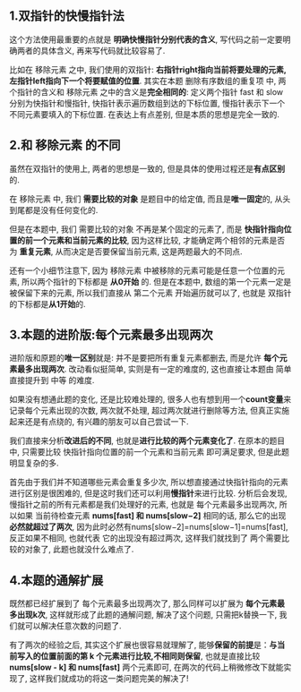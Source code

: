 ## 1.双指针的快慢指针法

这个方法使用最重要的点就是 **明确快慢指针分别代表的含义**, 写代码之前一定要明确两者的具体含义, 再来写代码就比较容易了.

比如在 移除元素 之中, 我们使用的双指针: **右指针right指向当前将要处理的元素, 左指针left指向下一个将要赋值的位置**. 其实在本题 删除有序数组的重复项 中, 两个指针的含义和 移除元素 之中的含义是**完全相同的**: 定义两个指针 fast 和 slow 分别为快指针和慢指针, 快指针表示遍历数组到达的下标位置, 慢指针表示下一个不同元素要填入的下标位置. 在表达上有点差别, 但是本质的思想是完全一致的.

## 2.和 移除元素 的不同

虽然在双指针的使用上, 两者的思想是一致的, 但是具体的使用过程还是**有点区别**的.

在 移除元素 中, 我们 **需要比较的对象** 是题目中的给定值, 而且是**唯一固定**的, 从头到尾都是没有任何变化的.

但是在本题中, 我们 需要比较的对象 不再是某个固定的元素了, 而是 **快指针指向位置的前一个元素和当前元素的比较**, 因为这样比较, 才能确定两个相邻的元素是否为 **重复元素**, 从而决定是否要保留当前元素, 这是两题最大的不同点.

还有一个小细节注意下, 因为 移除元素 中被移除的元素可能是任意一个位置的元素, 所以两个指针的下标都是 **从0开始** 的. 但是在本题中, 数组的第一个元素一定是被保留下来的元素, 所以我们直接从 第二个元素 开始遍历就可以了, 也就是 双指针的下标都是**从1开始**的.

## 3.本题的进阶版:每个元素最多出现两次

进阶版和原题的**唯一区别**就是: 并不是要把所有重复元素都删去, 而是允许 **每个元素最多出现两次**. 改动看似挺简单, 实则是有一定的难度的, 这也直接让本题由 简单 直接提升到 中等 的难度.

如果没有想通此题的变化, 还是比较难处理的, 很多人也有想到用一个**count变量**来记录每个元素出现的次数, 两次就不处理, 超过两次就进行删除等方法, 但真正实施起来还是有点绕的, 有兴趣的朋友可以自己尝试一下.

我们直接来分析**改进后的不同**, 也就是**进行比较的两个元素变化了**. 在原本的题目中, 只需要比较 快指针指向位置的前一个元素和当前元素 即可满足要求, 但是此题明显复杂的多.

首先由于我们并不知道哪些元素会重复多少次, 所以想直接通过快指针指向的元素进行区别是很困难的, 但是这时我们还可以利用**慢指针**来进行比较. 分析后会发现, 慢指针之前的所有元素都是我们处理好的元素, 也就是 每个元素最多出现两次, 所以如果 当前待检查元素 **nums[fast] 和 nums[slow−2]** 相同的话, 那么它的出现**必然就超过了两次**, 因为此时必然有nums[slow−2]=nums[slow−1]=nums[fast], 反正如果不相同, 也就代表 它的出现没有超过两次, 这样我们就找到了 两个需要比较的对象了, 此题也就没什么难点了.

## 4.本题的通解扩展

既然都已经扩展到了 每个元素最多出现两次了, 那么同样可以扩展为 **每个元素最多出现k次**, 这样就形成了此题的通解问题, 解决了这个问题, 只需把k替换一下, 我们就可以解决任意次数的问题了.

有了两次的经验之后, 其实这个扩展也很容易就理解了, 能够**保留的前提**是：**与当前写入的位置前面的第 k 个元素进行比较,不相同则保留**, 也就是直接比较 **nums[slow - k] 和 nums[fast]** 两个元素即可, 在两次的代码上稍微修改下就能实现了, 这样我们就成功的将这一类问题完美的解决了!